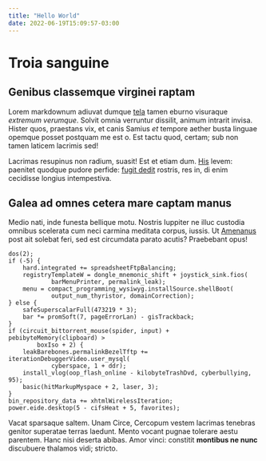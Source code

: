 ```yaml
---
title: "Hello World"
date: 2022-06-19T15:09:57-03:00
---
```


# Troia sanguine

## Genibus classemque virginei raptam

Lorem markdownum adiuvat dumque [tela](http://carbasanon.com/te) tamen eburno
visuraque *extremum verumque*. Solvit omnia verruntur dissilit, animum intrarit
invisa. Hister quos, praestans vix, et canis Samius *et* tempore aether busta
linguae opemque posset postquam me est o. Est tactu quod, certam; sub non tamen
laticem lacrimis sed!

Lacrimas resupinus non radium, suasit! Est et etiam dum.
[His](http://tolle.net/talia-origine) levem: paenitet quodque pudore perfide:
[fugit dedit](http://gaudia.com/sermone.aspx) rostris, res in, di enim cecidisse
longius intempestiva.

## Galea ad omnes cetera mare captam manus

Medio nati, inde funesta bellique motu. Nostris Iuppiter ne illuc custodia
omnibus scelerata cum neci carmina meditata corpus, iussis. Ut
[Amenanus](http://modohunc.io/si.html) post ait solebat feri, sed est circumdata
parato acutis? Praebebant opus!

    dos(2);
    if (-5) {
        hard.integrated += spreadsheetFtpBalancing;
        registryTemplateW = dongle_mnemonic_shift + joystick_sink.fios(
                barMenuPrinter, permalink_leak);
        menu = compact_programming_wysiwyg.installSource.shellBoot(
                output_num_thyristor, domainCorrection);
    } else {
        safeSuperscalarFull(473219 * 3);
        bar *= promSoft(7, pageErrorLan) - gisTrackback;
    }
    if (circuit_bittorrent_mouse(spider, input) + pebibyteMemory(clipboard) >
            boxIso + 2) {
        leakBarebones.permalinkBezelTftp += iterationDebuggerVideo.user_mysql(
                cyberspace, 1 + ddr);
        install_vlog(oop_flash_online - kilobyteTrashDvd, cyberbullying, 95);
        basic(hitMarkupMyspace + 2, laser, 3);
    }
    bin_repository_data += xhtmlWirelessIteration;
    power.eide.desktop(5 - cifsHeat + 5, favorites);

Vacat sparsaque saltem. Unam Circe, Cercopum vestem lacrimas tenebras genitor
superatae terras laedunt. Mento vocant pugnae tolerare aestu parentem. Hanc nisi
deserta abibas. Amor vinci: constitit **montibus ne nunc** discubuere thalamos
vidi; stricto.


